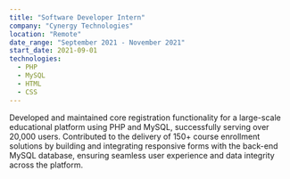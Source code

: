 ```yaml
---
title: "Software Developer Intern"
company: "Cynergy Technologies"
location: "Remote"
date_range: "September 2021 - November 2021"
start_date: 2021-09-01
technologies:
  - PHP
  - MySQL
  - HTML
  - CSS
---
```


Developed and maintained core registration functionality for a large-scale educational platform using PHP and MySQL, successfully serving over 20,000 users. Contributed to the delivery of 150+ course enrollment solutions by building and integrating responsive forms with the back-end MySQL database, ensuring seamless user experience and data integrity across the platform.
